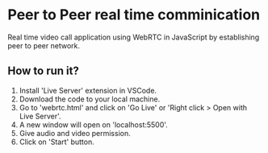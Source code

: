 # Peer to Peer real time comminication
 Real time video call application using WebRTC in JavaScript by establishing peer to peer network.

 ## How to run it?
  1. Install 'Live Server' extension in VSCode.
  2. Download the code to your local machine.
  3. Go to 'webrtc.html' and click on 'Go Live' or 'Right click > Open with Live Server'.
  4. A new window will open on 'localhost:5500'.
  5. Give audio and video permission.
  6. Click on 'Start' button.